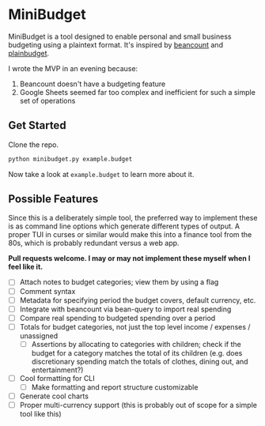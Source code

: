 # MiniBudget

MiniBudget is a tool designed to enable personal and small business
budgeting using a plaintext format. It's inspired by [beancount](https://github.com/beancount/beancount) and [plainbudget](https://github.com/galvez/plainbudget).

I wrote the MVP in an evening because:

1. Beancount doesn't have a budgeting feature
2. Google Sheets seemed far too complex and inefficient for such a simple set of operations

## Get Started

Clone the repo.

```sh
python minibudget.py example.budget
```

Now take a look at `example.budget` to learn more about it.

## Possible Features

Since this is a deliberately simple tool, the preferred way to implement these is as command line options which generate different types of output. A proper TUI in curses or similar would make this into a finance tool from the 80s, which is probably redundant versus a web app.

**Pull requests welcome. I may or may not implement these myself when I feel like it.**

- [ ] Attach notes to budget categories; view them by using a flag
- [ ] Comment syntax
- [ ] Metadata for specifying period the budget covers, default currency, etc. 
- [ ] Integrate with beancount via bean-query to import real spending
- [ ] Compare real spending to budgeted spending over a period
- [ ] Totals for budget categories, not just the top level income / expenses / unassigned
    - [ ] Assertions by allocating to categories with children; check if the budget for a category matches the total of its children (e.g. does discretionary spending match the totals of clothes, dining out, and entertainment?)
- [ ] Cool formatting for CLI
    - [ ] Make formatting and report structure customizable
- [ ] Generate cool charts
- [ ] Proper multi-currency support (this is probably out of scope for a simple tool like this)
